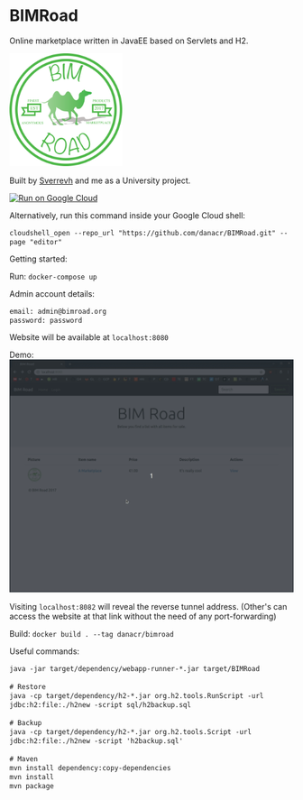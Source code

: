 # BIMRoad

Online marketplace written in JavaEE based on Servlets and H2.

<img src="https://github.com/danacr/BIMRoad/blob/master/src/main/webapp/Logo.png" alt="logo" width="200"/>

Built by [Sverrevh](https://github.com/sverrevh) and me as a University project.

[![Run on Google Cloud](https://deploy.cloud.run/button.svg)](https://deploy.cloud.run/?git_repo=https://github.com/danacr/BIMRoad.git)

Alternatively, run this command inside your Google Cloud shell:

```
cloudshell_open --repo_url "https://github.com/danacr/BIMRoad.git" --page "editor"
```

Getting started:

Run: `docker-compose up`

Admin account details:

```
email: admin@bimroad.org
password: password
```

Website will be available at `localhost:8080`

Demo:
![](gifs/demo.gif)

Visiting `localhost:8082` will reveal the reverse tunnel address. (Other's can access the website at that link without the need of any port-forwarding)

Build: `docker build . --tag danacr/bimroad`

Useful commands:

```
java -jar target/dependency/webapp-runner-*.jar target/BIMRoad

# Restore
java -cp target/dependency/h2-*.jar org.h2.tools.RunScript -url jdbc:h2:file:./h2new -script sql/h2backup.sql

# Backup
java -cp target/dependency/h2-*.jar org.h2.tools.Script -url jdbc:h2:file:./h2new -script 'h2backup.sql'

# Maven
mvn install dependency:copy-dependencies
mvn install
mvn package
```
